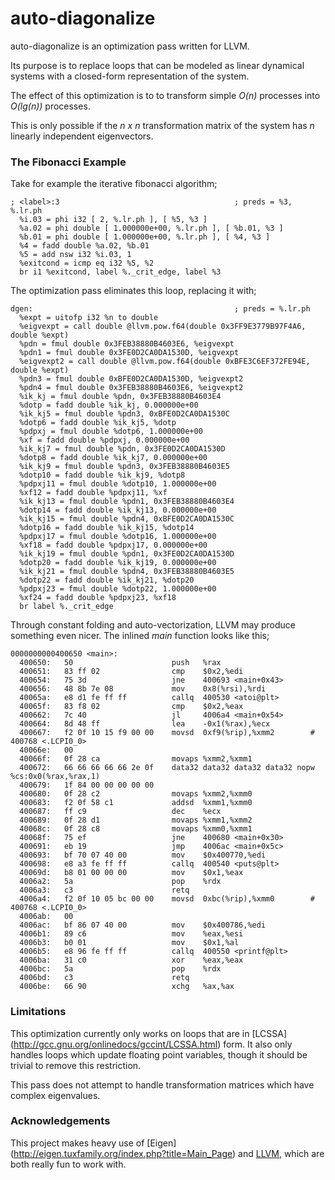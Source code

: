 auto-diagonalize
================

auto-diagonalize is an optimization pass written for LLVM.

Its purpose is to replace loops that can be modeled as linear dynamical
systems with a closed-form representation of the system.

The effect of this optimization is to to transform simple _O(n)_ processes
into _O(lg(n))_ processes.

This is only possible if the _n x n_ transformation matrix of the system
has _n_ linearly independent eigenvectors.

### The Fibonacci Example

Take for example the iterative fibonacci algorithm;

```
; <label>:3                                       ; preds = %3, %.lr.ph
  %i.03 = phi i32 [ 2, %.lr.ph ], [ %5, %3 ]
  %a.02 = phi double [ 1.000000e+00, %.lr.ph ], [ %b.01, %3 ]
  %b.01 = phi double [ 1.000000e+00, %.lr.ph ], [ %4, %3 ]
  %4 = fadd double %a.02, %b.01
  %5 = add nsw i32 %i.03, 1
  %exitcond = icmp eq i32 %5, %2
  br i1 %exitcond, label %._crit_edge, label %3
```

The optimization pass eliminates this loop, replacing it with;

```
dgen:                                             ; preds = %.lr.ph
  %expt = uitofp i32 %n to double
  %eigvexpt = call double @llvm.pow.f64(double 0x3FF9E3779B97F4A6, double %expt)
  %pdn = fmul double 0x3FEB38880B4603E6, %eigvexpt
  %pdn1 = fmul double 0x3FE0D2CA0DA1530D, %eigvexpt
  %eigvexpt2 = call double @llvm.pow.f64(double 0xBFE3C6EF372FE94E, double %expt)
  %pdn3 = fmul double 0xBFE0D2CA0DA1530D, %eigvexpt2
  %pdn4 = fmul double 0x3FEB38880B4603E6, %eigvexpt2
  %ik_kj = fmul double %pdn, 0x3FEB38880B4603E4
  %dotp = fadd double %ik_kj, 0.000000e+00
  %ik_kj5 = fmul double %pdn3, 0xBFE0D2CA0DA1530C
  %dotp6 = fadd double %ik_kj5, %dotp
  %pdpxj = fmul double %dotp6, 1.000000e+00
  %xf = fadd double %pdpxj, 0.000000e+00
  %ik_kj7 = fmul double %pdn, 0x3FE0D2CA0DA1530D
  %dotp8 = fadd double %ik_kj7, 0.000000e+00
  %ik_kj9 = fmul double %pdn3, 0x3FEB38880B4603E5
  %dotp10 = fadd double %ik_kj9, %dotp8
  %pdpxj11 = fmul double %dotp10, 1.000000e+00
  %xf12 = fadd double %pdpxj11, %xf
  %ik_kj13 = fmul double %pdn1, 0x3FEB38880B4603E4
  %dotp14 = fadd double %ik_kj13, 0.000000e+00
  %ik_kj15 = fmul double %pdn4, 0xBFE0D2CA0DA1530C
  %dotp16 = fadd double %ik_kj15, %dotp14
  %pdpxj17 = fmul double %dotp16, 1.000000e+00
  %xf18 = fadd double %pdpxj17, 0.000000e+00
  %ik_kj19 = fmul double %pdn1, 0x3FE0D2CA0DA1530D
  %dotp20 = fadd double %ik_kj19, 0.000000e+00
  %ik_kj21 = fmul double %pdn4, 0x3FEB38880B4603E5
  %dotp22 = fadd double %ik_kj21, %dotp20
  %pdpxj23 = fmul double %dotp22, 1.000000e+00
  %xf24 = fadd double %pdpxj23, %xf18
  br label %._crit_edge
```

Through constant folding and auto-vectorization, LLVM may produce something
even nicer. The inlined _main_ function looks like this;

```
0000000000400650 <main>:
  400650:	50                   	push   %rax
  400651:	83 ff 02             	cmp    $0x2,%edi
  400654:	75 3d                	jne    400693 <main+0x43>
  400656:	48 8b 7e 08          	mov    0x8(%rsi),%rdi
  40065a:	e8 d1 fe ff ff       	callq  400530 <atoi@plt>
  40065f:	83 f8 02             	cmp    $0x2,%eax
  400662:	7c 40                	jl     4006a4 <main+0x54>
  400664:	8d 48 ff             	lea    -0x1(%rax),%ecx
  400667:	f2 0f 10 15 f9 00 00 	movsd  0xf9(%rip),%xmm2        # 400768 <.LCPI0_0>
  40066e:	00 
  40066f:	0f 28 ca             	movaps %xmm2,%xmm1
  400672:	66 66 66 66 66 2e 0f 	data32 data32 data32 data32 nopw %cs:0x0(%rax,%rax,1)
  400679:	1f 84 00 00 00 00 00 
  400680:	0f 28 c2             	movaps %xmm2,%xmm0
  400683:	f2 0f 58 c1          	addsd  %xmm1,%xmm0
  400687:	ff c9                	dec    %ecx
  400689:	0f 28 d1             	movaps %xmm1,%xmm2
  40068c:	0f 28 c8             	movaps %xmm0,%xmm1
  40068f:	75 ef                	jne    400680 <main+0x30>
  400691:	eb 19                	jmp    4006ac <main+0x5c>
  400693:	bf 70 07 40 00       	mov    $0x400770,%edi
  400698:	e8 a3 fe ff ff       	callq  400540 <puts@plt>
  40069d:	b8 01 00 00 00       	mov    $0x1,%eax
  4006a2:	5a                   	pop    %rdx
  4006a3:	c3                   	retq   
  4006a4:	f2 0f 10 05 bc 00 00 	movsd  0xbc(%rip),%xmm0        # 400768 <.LCPI0_0>
  4006ab:	00 
  4006ac:	bf 86 07 40 00       	mov    $0x400786,%edi
  4006b1:	89 c6                	mov    %eax,%esi
  4006b3:	b0 01                	mov    $0x1,%al
  4006b5:	e8 96 fe ff ff       	callq  400550 <printf@plt>
  4006ba:	31 c0                	xor    %eax,%eax
  4006bc:	5a                   	pop    %rdx
  4006bd:	c3                   	retq   
  4006be:	66 90                	xchg   %ax,%ax
```

### Limitations

This optimization currently only works on loops that are in [LCSSA]
(http://gcc.gnu.org/onlinedocs/gccint/LCSSA.html) form. It also only
handles loops which update floating point variables, though it should be
trivial to remove this restriction.

This pass does not attempt to handle transformation matrices which have
complex eigenvalues.

### Acknowledgements

This project makes heavy use of [Eigen]
(http://eigen.tuxfamily.org/index.php?title=Main_Page) and [LLVM](
http://llvm.org), which are both really fun to work with.
